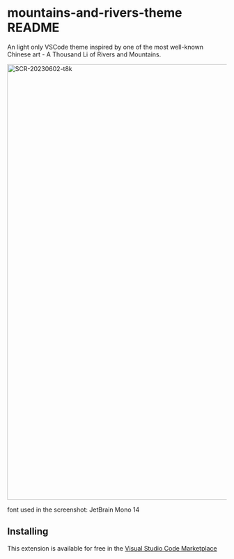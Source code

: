 # mountains-and-rivers-theme README

An light only VSCode theme inspired by one of the most well-known Chinese art - A Thousand Li of Rivers and Mountains.

<img width="1000" alt="SCR-20230602-t8k" src="https://github.com/yshwaker/mountains-and-rivers-theme/assets/2382185/83468c6d-c765-426b-bbb1-d8810f9ceb3a">

font used in the screenshot: JetBrain Mono 14

## Installing

This extension is available for free in the [Visual Studio Code Marketplace](https://marketplace.visualstudio.com/items?itemName=yshwaker.mountains-and-rivers-theme)


